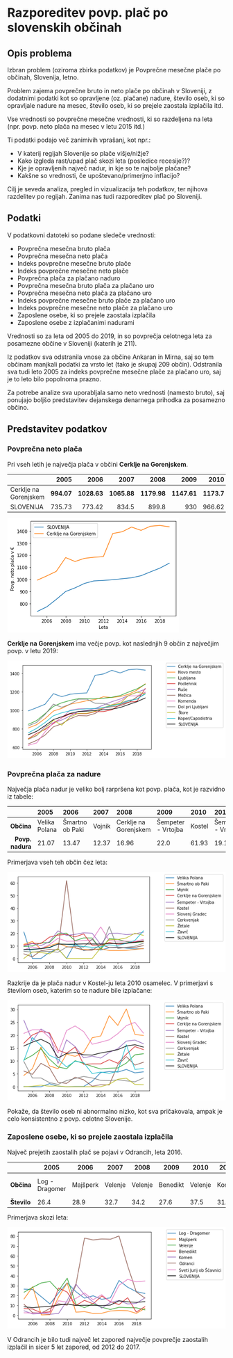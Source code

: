 # Razporeditev povp. plač po slovenskih občinah

## Opis problema

Izbran problem (oziroma zbirka podatkov) je Povprečne mesečne plače po občinah, Slovenija, letno.

Problem zajema povprečne bruto in neto plače po občinah v Sloveniji, z dodatnimi podatki kot so opravljene (oz. plačane) nadure, število oseb, ki so opravljale nadure na mesec, število oseb, ki so prejele zaostala izplačila itd.

Vse vrednosti so povprečne mesečne vrednosti, ki so razdeljena na leta (npr. povp. neto plača na mesec v letu 2015 itd.)

Ti podatki podajo več zanimivih vprašanj, kot npr.:
  * V katerij regijah Slovenije so plače višje/nižje?
  * Kako izgleda rast/upad plač skozi leta (posledice recesije?)?
  * Kje je opravljenih največ nadur, in kje so te najbolje plačane?
  * Kakšne so vrednosti, če upoštevano/primerjmo inflacijo?
  
Cilj je seveda analiza, pregled in vizualizacija teh podatkov, ter njihova razdelitev po regijah. Zanima nas tudi razporeditev plač po Sloveniji.

## Podatki

V podatkovni datoteki so podane sledeče vrednosti:
 * Povprečna mesečna bruto plača
 * Povprečna mesečna neto plača
 * Indeks povprečne mesečne bruto plače
 * Indeks povprečne mesečne neto plače
 * Povprečna plača za plačano naduro
 * Povprečna mesečna bruto plača za plačano uro
 * Povprečna mesečna neto plača za plačano uro
 * Indeks povprečne mesečne bruto plače za plačano uro
 * Indeks povprečne mesečne neto plače za plačano uro
 * Zaposlene osebe, ki so prejele zaostala izplačila
 * Zaposlene osebe z izplačanimi nadurami
 
Vrednosti so za leta od 2005 do 2019, in so povprečja celotnega leta za posamezne občine v Sloveniji (katerih je 211).

Iz podatkov sva odstranila vnose za občine Ankaran in Mirna, saj so tem občinam manjkali podatki za vrsto let (tako je skupaj 209 občin). Odstranila sva tudi leto 2005 za indeks povprečne mesečne plače za plačano uro, saj je to leto bilo popolnoma prazno.

Za potrebe analize sva uporabljala samo neto vrednosti (namesto bruto), saj ponujajo boljšo predstavitev dejanskega denarnega prihodka za posamezno občino.

## Predstavitev podatkov

### Povprečna neto plača

Pri vseh letih je največja plača v občini **Cerklje na Gorenjskem**. 

|                       |   2005 |    2006 |    2007 |    2008 |    2009 |    2010 |    2011 |    2012 |    2013 |    2014 |    2015 |    2016 |    2017 |    2018 |    2019 |
|:----------------------|-------:|--------:|--------:|--------:|--------:|--------:|--------:|--------:|--------:|--------:|--------:|--------:|--------:|--------:|--------:|
| Cerklje na Gorenjskem | **994.07** | **1028.63** | **1065.88** | **1179.98** | **1147.61** | **1173.7**  | **1182.71** | **1187.71** | **1378.65** | **1393.08** | **1431.88** | **1404.53** | **1438.7**  | **1445.17** | **1433.9**  |
| SLOVENIJA | 735.73 | 773.42 |  834.5 |  899.8 |    930 | 966.62 | 987.39 | 991.44 | 997.01 | 1005.41 | 1013.23 | 1030.16 |   1062 | 1092.74 | 1133.5 |'

![Primerjava povp. neto plače z povp. plačo Slovenije](slike/Primerjava_povp_neto_place_1.png)

**Cerklje na Gorenjskem** ima večje povp. kot naslednjih 9 občin z največjim povp. v letu 2019:

![Primerjava povp. neto plače](slike/Primerjava_povp_neto_place_2.png)

### Povprečna plača za nadure

Največja plača nadur je veliko bolj rarpršena kot povp. plača, kot je razvidno iz tabele:

|    | 2005          | 2006            | 2007   | 2008                  | 2009               | 2010   | 2011               | 2012               | 2013               | 2014           | 2015       | 2016               | 2017               | 2018   | 2019   |
|---:|:--------------|:----------------|:-------|:----------------------|:-------------------|:-------|:-------------------|:-------------------|:-------------------|:---------------|:-----------|:-------------------|:-------------------|:-------|:-------|
|  **Občina** | Velika Polana | Šmartno ob Paki | Vojnik | Cerklje na Gorenjskem | Šempeter - Vrtojba | Kostel | Šempeter - Vrtojba | Šempeter - Vrtojba | Šempeter - Vrtojba | Slovenj Gradec | Cerkvenjak | Šempeter - Vrtojba | Šempeter - Vrtojba | Žetale | Zavrč  |
|  **Povp. nadura** | 21.07         | 13.47           | 12.37  | 16.96                 | 22.0               | 61.93  | 19.19              | 20.41              | 20.07              | 25.15          | 25.47      | 20.09              | 18.95              | 20.08  | 22.04  |

Primerjava vseh teh občin čez leta:

![Primerjava povp. plače nadur](slike/Primerjava_povp_nadure_1.png)

Razkrije da je plača nadur v Kostel-ju leta 2010 osamelec. V primerjavi s številom oseb, katerim so te nadure bile izplačane:

![Primerjava povp. št. oseb katerim so nadure bile plačane](slike/Primerjava_povp_nadure_2.png)

Pokaže, da število oseb ni abnormalno nizko, kot sva pričakovala, ampak je celo konsistentno z povp. celotne Slovenije.

### Zaposlene osebe, ki so prejele zaostala izplačila

Največ prejetih zaostalih plač se pojavi v Odrancih, leta 2016. 

|      |	2005	| 2006 |	2007	| 2008 |	2009 |	2010 |	2011 |	2012 |	2013 |	2014 |	2015 |	2016 |	2017 |	2018 |	2019 |
| ---- | ---- | ---- | ---- | ---- | ---- | ---- | ---- | ---- | ---- | ---- | ---- | ---- | ---- | ---- | ---- |
| **Občina** |	Log - Dragomer | Majšperk |	Velenje |	Velenje	| Benedikt |	Velenje |	Komen |	Odranci	| Odranci| 	Odranci	| Odranci |	Odranci |	Odranci	| Sveti Jurij ob Ščavnici	| Sveti Jurij ob Ščavnici |
| **Število** |	26.4 |	28.9 |	32.7 |	34.2 |	27.6 |	37.5 |	31.6 |	78.1	| 76.2 |	77.2 |	76.9 |	80.2 |	50	| 33.9	| 34.7 |


Primerjava skozi leta:

![Primerjava povp. št. oseb katere so dobile zaostalo izplačilo](slike/analiza_zaostala_izplacila.png)

V Odrancih je bilo tudi največ let zapored največje povprečje zaostalih izplačil in sicer 5 let zapored, od 2012 do 2017.
